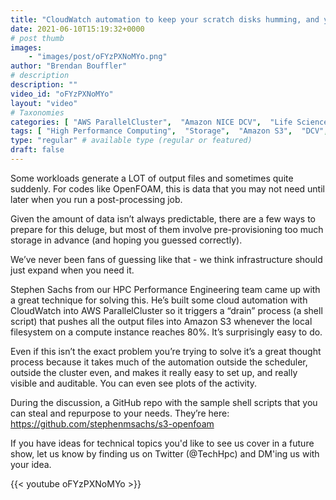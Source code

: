 ```yaml
---
title: "CloudWatch automation to keep your scratch disks humming, and your clusters running."
date: 2021-06-10T15:19:32+0000
# post thumb
images:
    - "images/post/oFYzPXNoMYo.png"
author: "Brendan Bouffler"
# description
description: ""
video_id: "oFYzPXNoMYo"
layout: "video"
# Taxonomies
categories: [ "AWS ParallelCluster",  "Amazon NICE DCV",  "Life Sciences", ]
tags: [ "High Performance Computing",  "Storage",  "Amazon S3",  "DCV",  "Covid-19",  "object storage",  "HPC",  "Lustre",  "vizualization",  "EC2",  "Schedulers",  "ParallelCluster",  "GPUs",  "virtualization",  "openfoam",  "CPUs",  "techshorts", ]
type: "regular" # available type (regular or featured)
draft: false
---
```


Some workloads generate a LOT of output files and sometimes quite suddenly. For codes like OpenFOAM, this is data that you may not need until later when you run a post-processing job.

Given the amount of data isn’t always predictable, there are a few ways to prepare for this deluge, but most of them involve pre-provisioning too much storage in advance (and hoping you guessed correctly).

We’ve never been fans of guessing like that - we think infrastructure should just expand when you need it.

Stephen Sachs from our HPC Performance Engineering team came up with a great technique for solving this. He’s built some cloud automation with CloudWatch into AWS ParallelCluster so it triggers a “drain” process (a shell script) that pushes all the output files into Amazon S3 whenever the local filesystem on a compute instance reaches 80%. It’s surprisingly easy to do.

Even if this isn’t the exact problem you’re trying to solve it’s a great thought process because it takes much of the automation outside the scheduler, outside the cluster even, and makes it really easy to set up, and really visible and auditable. You can even see plots of the activity.

During the discussion, a GitHub repo with the sample shell scripts that you can steal and repurpose to your needs. They’re here:  https://github.com/stephenmsachs/s3-openfoam

If you have ideas for technical topics you'd like to see us cover in a future show, let us know by finding us on Twitter (@TechHpc) and DM'ing us with your idea.

{{< youtube oFYzPXNoMYo >}}
